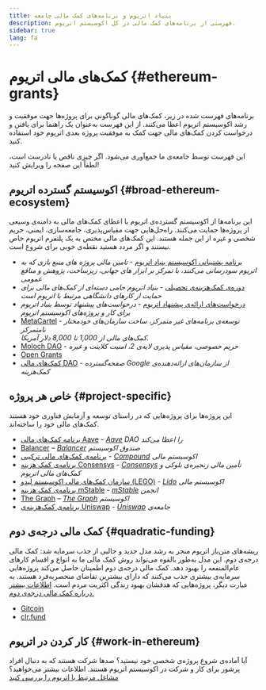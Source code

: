 ```yaml
---
title: بنیاد اتریوم و برنامه‌های کمک مالی جامعه
description: فهرستی از برنامه‌های کمک مالی در کل اکوسیستم اتریوم.
sidebar: true
lang: fa
---
```


# کمک‌های مالی اتریوم {#ethereum-grants}

برنامه‌های فهرست شده در زیر، کمک‌های مالی گوناگونی برای پروژه‌ها جهت موفقیت و رشد اکوسیستم اتریوم اعطا می‌کنند. از این فهرست به‌عنوان یک راهنما برای یافتن و درخواست کردن کمک‌های مالی جهت کمک به موفقیت پروژه بعدی اتریوم خود استفاده کنید.

این فهرست توسط جامعه‌ی ما جمع‌آوری می‌شود. اگر چیزی ناقص یا نادرست است، لطفاً این صفحه را ویرایش کنید!

## اکوسیستم گسترده اتریوم {#broad-ethereum-ecosystem}

این برنامه‌ها از اکوسیستم گسترده‌ی اتریوم با اعطای کمک‌های مالی به دامنه‌ی وسیعی از پروژه‌ها حمایت می‌کنند. راه‌حل‌هایی جهت مقیاس‌پذیری، جامعه‌سازی، ایمنی، حریم شخصی و غیره از این جمله هستند. این کمک‌های مالی مختص به یک پلتفرم اتریوم خاص نیستند و اگر مردد هستید نقطه‌ی خوبی برای شروع است.

- [برنامه پشتیبانی اکوسیستم بنیاد اتریوم](https://esp.ethereum.foundation) - _تامین مالی پروژه های منبع بازی که به اتریوم سودرسانی می‌کنند، با تمرکز بر ابزار های جهانی، زیرساخت، پژوهش و منافع عمومی_
- [دوره‌ی کمک‌هزینه‌ی تحصیلی](/community/grants/academic-grants-round/) - _بنیاد اتریوم حامی دسته‌ای از کمک‌های مالی برای حمایت از کارهای دانشگاهی مرتبط با اتریوم است_
- [درخواست‌های ارائه‌ی پیشنهاد اتریوم](https://github.com/ethereum/requests-for-proposals) - _درخواست‌های پیشنهاد توسط بنیاد اتریوم برای کار و پروژه‌های اکوسیستم اتریوم_
- [MetaCartel](https://www.metacartel.org/grants/) - _توسعه‌ی برنامه‌های غیر متمرکز، ساخت سازمان‌های خودمختار نامتمرکز  
  کمک‌های مالی از 1,000 تا 8,000 دلار آمریکا._
- [Moloch DAO](https://www.molochdao.com/) - _حریم خصوصی، مقیاس پذیری لایه‌ی 2، امنیت کلاینت و غیره_
- [Open Grants](https://opengrants.com/explore)
- [ کمک‌های مالی DAO](https://docs.google.com/spreadsheets/d/1XHc-p_MHNRdjacc8uOEjtPoWL86olP4GyxAJOFO0zxY/edit#gid=0) - _صفحه‌گسترده Google از سازمان‌های ارائه‌دهنده‌ی کمک‌هزینه_

## خاص هر پروژه {#project-specific}

این پروژه‌ها برای پروژه‌هایی که در راستای توسعه و آزمایش فناوری خود هستند کمک‌های مالی خود را ساخته‌اند.

- [برنامه کمک‌های مالی Aave](https://aavegrants.org/) - _[Aave](https://aave.com/) DAO را اعطا می‌کند_
- [Balancer](https://balancergrants.notion.site/Balancer-Community-Grants-23e562c5bc4347cd8304637bff0058e6) – _[Balancer](https://balancer.fi/) صندوق اکوسیستم_
- [برنامه‌ی کمک‌های مالی ترکیبی](https://compoundgrants.org/) - _[Compound](https://compound.finance/) اکوسیستم مالی_
- [برنامه‌ی کمک هزینه Consensys](https://consensys.net/grants/) - _[Consensys](https://consensys.net/) تأمین مالی زنجیره‌ی بلوکی و کمک‌های مالی اتریوم_
- [سازمان کمک‌های مالی اکوسیستم لیدو (LEGO)](https://lego.lido.fi/) - _[Lido](https://lido.fi/) اکوسیستم مالی_
- [برنامه‌ی کمک هزینه mStable](https://docs.mstable.org/advanced/grants-program) - _[mStable](https://mstable.org/) انجمن_
- [The Graph](https://airtable.com/shrdfvnFvVch3IOVm) – _[The Graph](https://thegraph.com/) اکوسیستم_
- [برنامه‌ی کمک‌هزینه‌ی Uniswap](https://www.unigrants.org/) - _[Uniswap](https://uniswap.org/) جامعه‌ی_

## کمک مالی درجه‌ی دوم {#quadratic-funding}

ریشه‌های متن‌باز اتریوم منجر به رشد مدل جدید و جالبی از جذب سرمایه شد: کمک مالی درجه‌ی دوم. این مدل به‌طور بالقوه می‌تواند روش کمک مالی ما به انواع و اقسام کارهای عام‌المنفعه را بهبود دهد. کمک مالی درجه‌ی دوم اطمینان حاصل می‌کند پروژه‌هایی سرمایه‌ی بیشتری جذب می‌کنند که دارای بیشترین تقاضای منحصربه‌فرد هستند. به عبارت دیگر، پروژه‌هایی که هدفشان بهبود زندگی اکثریت مردم است. [اطلاعات بیشتر درباره کمک مالی درجه‌ی دوم.](/defi/#quadratic-funding)

- [Gitcoin](https://gitcoin.co/grants)
- [clr.fund](https://clr.fund/)

## کار کردن در اتریوم {#work-in-ethereum}

آیا آماده‌ی شروع پروژه‌ی شخصی خود نیستید؟ صدها شرکت هستند که به دنبال افراد پرشور برای کار و شرکت در اکوسیستم اتریوم هستند. اطلاعات بیشتر می‌خواهید؟ [مشاغل مرتبط با اتریوم را بررسی کنید](/community/get-involved/#ethereum-jobs)
